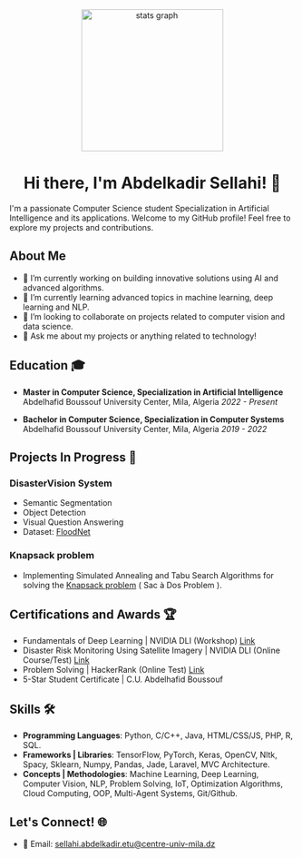 <div align="center">
  <img src="https://camo.githubusercontent.com/68a62542366acf8f2c2ff9384b22678a9cd5b6500d66239bc33c940191b32d9c/68747470733a2f2f6d69726f2e6d656469756d2e636f6d2f6d61782f313430302f312a5450793470665f503151554e565a717a6e676a6c69412e676966" height="250" alt="stats graph"  />
</div>


<h1 align="center">Hi there, I'm Abdelkadir Sellahi! 👋</h1>


I'm a passionate Computer Science student Specialization in Artificial Intelligence and its applications. Welcome to my GitHub profile! Feel free to explore my projects and contributions.

## About Me

- 🔭 I’m currently working on building innovative solutions using AI and advanced algorithms.
- 🌱 I’m currently learning advanced topics in machine learning, deep learning and NLP.
- 👯 I’m looking to collaborate on projects related to computer vision and data science.
- 💬 Ask me about my projects or anything related to technology!

## Education 🎓

- **Master in Computer Science, Specialization in Artificial Intelligence**  
  Abdelhafid Boussouf University Center, Mila, Algeria   _2022 - Present_

- **Bachelor in Computer Science, Specialization in Computer Systems**  
  Abdelhafid Boussouf University Center, Mila, Algeria   _2019 - 2022_

## Projects In Progress 🚀

### DisasterVision System

- Semantic Segmentation
- Object Detection
- Visual Question Answering
- Dataset: [FloodNet](https://github.com/BinaLab/FloodNet-Challenge-EARTHVISION2021?fbclid=IwAR1l0Mc5CCUZxKA1VsvjjZrDBj3iqKfgeDK3aof0jy9H_lzBS-sbshy9rpY)

### Knapsack problem

- Implementing Simulated Annealing and Tabu Search Algorithms for solving the [Knapsack problem](https://www.geeksforgeeks.org/introduction-to-knapsack-problem-its-types-and-how-to-solve-them/) ( Sac à Dos Problem ).

## Certifications and Awards 🏆

- Fundamentals of Deep Learning | NVIDIA DLI (Workshop) [Link](https://courses.nvidia.com/certificates/a21d788e4e3c4ec182a26ad8f4b8cddd/)
- Disaster Risk Monitoring Using Satellite Imagery | NVIDIA DLI (Online Course/Test) [Link](https://courses.nvidia.com/certificates/a16324a2a8294fc4ae90a9175f86ce29/)
- Problem Solving | HackerRank (Online Test) [Link](https://www.hackerrank.com/certificates/6ad7d5d25315)
- 5-Star Student Certificate | C.U. Abdelhafid Boussouf

## Skills 🛠️

- **Programming Languages**: Python, C/C++, Java, HTML/CSS/JS, PHP, R, SQL.
- **Frameworks | Libraries**: TensorFlow, PyTorch, Keras, OpenCV, Nltk, Spacy, Sklearn, Numpy, Pandas, Jade, Laravel, MVC Architecture.
- **Concepts | Methodologies**: Machine Learning, Deep Learning, Computer Vision, NLP, Problem Solving, IoT, Optimization Algorithms, Cloud Computing, OOP, Multi-Agent Systems, Git/Github.

## Let's Connect! 🌐

- 📧 Email: [sellahi.abdelkadir.etu@centre-univ-mila.dz](mailto:sellahi.abdelkadir.etu@centre-univ-mila.dz)

